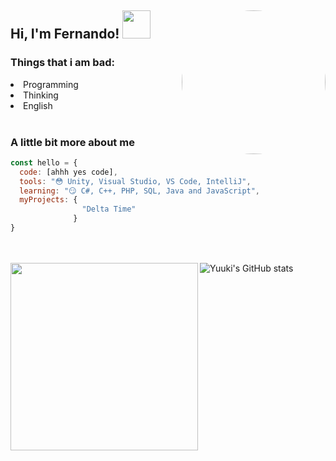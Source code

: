 <h2> Hi, I'm Fernando! <!--<img src="https://emoji.gg/assets/emoji/1317_intslUrarakaSleepy.gif" width="35">--><img src="https://media.tenor.com/7m-L_kQ0NgQAAAAC/among-us.gif" width="45">
<img align='right' src="https://avatars.githubusercontent.com/u/52652158?v=4" width="230" style="border-radius: 100%;">


### Things that i am bad:
<li> Programming </li>
<li> Thinking </li>
<li> English </li>

<br>


### A little bit more about me
```javascript
const hello = {
  code: [ahhh yes code],
  tools: "😳 Unity, Visual Studio, VS Code, IntelliJ",
  learning: "😏 C#, C++, PHP, SQL, Java and JavaScript",
  myProjects: {
                "Delta Time"
              }
}
```

<br><br>
![Yuuki's GitHub stats](https://github-readme-stats.vercel.app/api?username=rene-roid&show_icons=true&theme=tokyonight) <img align="left" src="https://media.discordapp.net/attachments/646342392646991892/841967665005330453/641050A2-0147-49E6-ADFA-BF8A69E385CB.jpeg" width="300">
